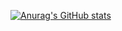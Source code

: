 [![Anurag's GitHub stats](https://github-readme-stats.vercel.app/api?username=skilkis&theme=dracula&show_icons=true&hide_border=true&include_all_commits=true&count_private=true)](https://github.com/skilkis)

<!-- [![willianrod's wakatime stats](https://github-readme-stats.vercel.app/api/wakatime?username=skilkis&theme=dracula&layout=compact&hide_border=true)](https://wakatime.com/@skilkis) -->

<!--
**skilkis/skilkis** is a ✨ _special_ ✨ repository because its `README.md` (this file) appears on your GitHub profile.

Here are some ideas to get you started:

- 🔭 I’m currently working on ...
- 🌱 I’m currently learning ...
- 👯 I’m looking to collaborate on ...
- 🤔 I’m looking for help with ...
- 💬 Ask me about ...
- 📫 How to reach me: ...
- 😄 Pronouns: ...
- ⚡ Fun fact: ...
-->
